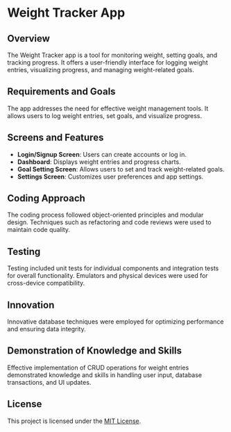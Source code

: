 # Weight Tracker App

## Overview
The Weight Tracker app is a tool for monitoring weight, setting goals, and tracking progress. It offers a user-friendly interface for logging weight entries, visualizing progress, and managing weight-related goals.

## Requirements and Goals
The app addresses the need for effective weight management tools. It allows users to log weight entries, set goals, and visualize progress.

## Screens and Features
- **Login/Signup Screen**: Users can create accounts or log in.
- **Dashboard**: Displays weight entries and progress charts.
- **Goal Setting Screen**: Allows users to set and track weight-related goals.
- **Settings Screen**: Customizes user preferences and app settings.

## Coding Approach
The coding process followed object-oriented principles and modular design. Techniques such as refactoring and code reviews were used to maintain code quality.

## Testing
Testing included unit tests for individual components and integration tests for overall functionality. Emulators and physical devices were used for cross-device compatibility.

## Innovation
Innovative database techniques were employed for optimizing performance and ensuring data integrity.

## Demonstration of Knowledge and Skills
Effective implementation of CRUD operations for weight entries demonstrated knowledge and skills in handling user input, database transactions, and UI updates.

## License
This project is licensed under the [MIT License](https://opensource.org/licenses/MIT).
